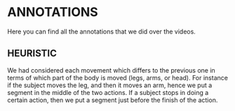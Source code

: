 # ANNOTATIONS
Here you can find all the annotations that we did over the videos.
## HEURISTIC
We had considered each movement which differs to the previous one in terms of which part of the body is moved (legs, arms, or head).
For instance if the subject moves the leg, and then it moves an arm, hence we put a segment in the middle of the two actions.
If a subject stops in doing a certain action, then we put a segment just before the finish of the action.
